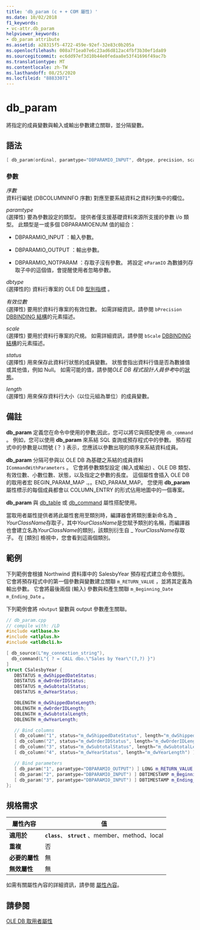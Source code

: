 ```yaml
---
title: 'db_param (c + + COM 屬性) '
ms.date: 10/02/2018
f1_keywords:
- vc-attr.db_param
helpviewer_keywords:
- db_param attribute
ms.assetid: a28315f5-4722-459e-92ef-32e83c0b205a
ms.openlocfilehash: 008a7f1ea07e6c23ad6d812ac4fbf3b30ef1da89
ms.sourcegitcommit: ec6dd97ef3d10b44e0fedaa8e53f41696f49ac7b
ms.translationtype: MT
ms.contentlocale: zh-TW
ms.lasthandoff: 08/25/2020
ms.locfileid: "88833071"
---
```

# <a name="db_param"></a>db_param

將指定的成員變數與輸入或輸出參數建立關聯，並分隔變數。

## <a name="syntax"></a>語法

```cpp
[ db_param(ordinal, paramtype="DBPARAMIO_INPUT", dbtype, precision, scale, status, length) ]
```

### <a name="parameters"></a>參數

*序數*<br/>
資料行編號 (DBCOLUMNINFO 序數) 對應至要系結資料之資料列集中的欄位。

*paramtype*<br/>
 (選擇性) 要為參數設定的類型。 提供者僅支援基礎資料來源所支援的參數 i/o 類型。 此類型是一或多個 DBPARAMIOENUM 值的組合：

- DBPARAMIO_INPUT ：輸入參數。

- DBPARAMIO_OUTPUT ：輸出參數。

- DBPARAMIO_NOTPARAM ：存取子沒有參數。 將設定 `eParamIO` 為數據列存取子中的這個值，會提醒使用者忽略參數。

*dbtype*<br/>
 (選擇性的) 資料行專案的 OLE DB [型別指標](/previous-versions/windows/desktop/ms711251(v=vs.85)) 。

*有效位數*<br/>
 (選擇性) 要用於資料行專案的有效位數。 如需詳細資訊，請參閱 `bPrecision` [DBBINDING 結構](/previous-versions/windows/desktop/ms716845(v=vs.85))的元素描述。

*scale*<br/>
 (選擇性) 要用於資料行專案的尺規。 如需詳細資訊，請參閱 `bScale` [DBBINDING 結構](/previous-versions/windows/desktop/ms716845(v=vs.85))的元素描述。

*status*<br/>
 (選擇性) 用來保存此資料行狀態的成員變數。 狀態會指出資料行值是否為數據值或其他值，例如 Null。 如需可能的值，請參閱*OLE DB 程式設計人員參考*中的[狀態](/previous-versions/windows/desktop/ms722617(v=vs.85))。

*length*<br/>
 (選擇性) 用來保存資料行大小（以位元組為單位）的成員變數。

## <a name="remarks"></a>備註

**db_param** 定義您在命令中使用的參數;因此，您可以將它與搭配使用 `db_command` 。 例如，您可以使用 **db_param** 來系結 SQL 查詢或預存程式中的參數。 預存程式中的參數是以問號 (？ ) 表示，您應該以參數出現的順序來系結資料成員。

**db_param** 分隔可參與以 OLE DB 為基礎之系結的成員資料 `ICommandWithParameters` 。 它會將參數類型設定 (輸入或輸出) 、OLE DB 類型、有效位數、小數位數、狀態，以及指定之參數的長度。 這個屬性會插入 OLE DB 的取用者宏 BEGIN_PARAM_MAP .。。END_PARAM_MAP。 您使用 **db_param** 屬性標示的每個成員都會以 COLUMN_ENTRY 的形式佔用地圖中的一個專案。

**db_param** 與 [db_table](db-table.md) 或 [db_command](db-command.md) 屬性搭配使用。

當取用者屬性提供者將此屬性套用至類別時，編譯器會將類別重新命名為 \_ *YourClassName*存取子，其中*YourClassName*是您賦予類別的名稱，而編譯器也會建立名為*YourClassName*的類別，該類別衍生自 \_ *YourClassName*存取子。  在 [類別] 檢視中，您會看到這兩個類別。

## <a name="example"></a>範例

下列範例會根據 Northwind 資料庫中的 SalesbyYear 預存程式建立命令類別。 它會將預存程式中的第一個參數與變數建立關聯 `m_RETURN_VALUE` ，並將其定義為輸出參數。 它會將最後兩個 (輸入) 參數與和產生關聯 `m_Beginning_Date` `m_Ending_Date` 。

下列範例會將 `nOutput` 變數與 output 參數產生關聯。

```cpp
// db_param.cpp
// compile with: /LD
#include <atlbase.h>
#include <atlplus.h>
#include <atldbcli.h>

[ db_source(L"my_connection_string"),
  db_command(L"{ ? = CALL dbo.\"Sales by Year\"(?,?) }")
]
struct CSalesbyYear {
   DBSTATUS m_dwShippedDateStatus;
   DBSTATUS m_dwOrderIDStatus;
   DBSTATUS m_dwSubtotalStatus;
   DBSTATUS m_dwYearStatus;

   DBLENGTH m_dwShippedDateLength;
   DBLENGTH m_dwOrderIDLength;
   DBLENGTH m_dwSubtotalLength;
   DBLENGTH m_dwYearLength;

   // Bind columns
   [ db_column("1", status="m_dwShippedDateStatus", length="m_dwShippedDateLength") ] DBTIMESTAMP m_ShippedDate;
   [ db_column("2", status="m_dwOrderIDStatus", length="m_dwOrderIDLength") ] LONG m_OrderID;
   [ db_column("3", status="m_dwSubtotalStatus", length="m_dwSubtotalLength") ] CURRENCY m_Subtotal;
   [ db_column("4", status="m_dwYearStatus", length="m_dwYearLength") ] TCHAR m_Year[31];

   // Bind parameters
   [ db_param("1", paramtype="DBPARAMIO_OUTPUT") ] LONG m_RETURN_VALUE;
   [ db_param("2", paramtype="DBPARAMIO_INPUT") ] DBTIMESTAMP m_Beginning_Date;
   [ db_param("3", paramtype="DBPARAMIO_INPUT") ] DBTIMESTAMP m_Ending_Date;
};
```

## <a name="requirements"></a>規格需求

| 屬性內容 | 值 |
|-|-|
|**適用於**|**`class`**、 **`struct`** 、member、method、local|
|**重複**|否|
|**必要的屬性**|無|
|**無效屬性**|無|

如需有關屬性內容的詳細資訊，請參閱 [屬性內容](cpp-attributes-com-net.md#contexts)。

## <a name="see-also"></a>請參閱

[OLE DB 取用者屬性](ole-db-consumer-attributes.md)
